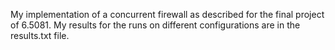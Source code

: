 My implementation of a concurrent firewall as described for the final project of 6.5081. My results for the runs on different configurations are in the results.txt file.
